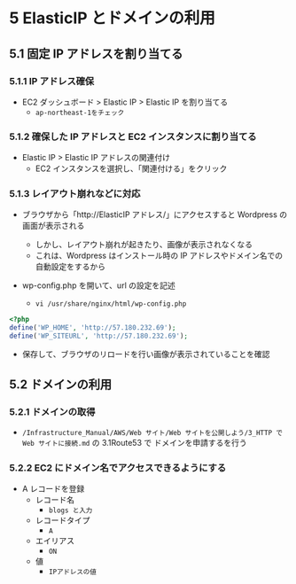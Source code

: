 # 5 ElasticIP とドメインの利用

## 5.1 固定 IP アドレスを割り当てる

### 5.1.1 IP アドレス確保

- EC2 ダッシュボード > Elastic IP > Elastic IP を割り当てる
  - `ap-northeast-1をチェック`

### 5.1.2 確保した IP アドレスと EC2 インスタンスに割り当てる

- Elastic IP > Elastic IP アドレスの関連付け
  - EC2 インスタンスを選択し、「関連付ける」をクリック

### 5.1.3 レイアウト崩れなどに対応

- ブラウザから「http://ElasticIP アドレス/」にアクセスすると Wordpress の画面が表示される

  - しかし、レイアウト崩れが起きたり、画像が表示されなくなる
  - これは、Wordpress はインストール時の IP アドレスやドメイン名での自動設定をするから

- wp-config.php を開いて、url の設定を記述

  - `vi /usr/share/nginx/html/wp-config.php`

```php
<?php
define('WP_HOME', 'http://57.180.232.69');
define('WP_SITEURL', 'http://57.180.232.69');

```

- 保存して、ブラウザのリロードを行い画像が表示されていることを確認

## 5.2 ドメインの利用

### 5.2.1 ドメインの取得

- `/Infrastructure_Manual/AWS/Web サイト/Web サイトを公開しよう/3_HTTP で Web サイトに接続.md` の 3.1Route53 で ドメインを申請するを行う

### 5.2.2 EC2 にドメイン名でアクセスできるようにする

- A レコードを登録
  - レコード名
    - `blogs と入力`
  - レコードタイプ
    - `A`
  - エイリアス
    - `ON`
  - 値
    - `IPアドレスの値`
